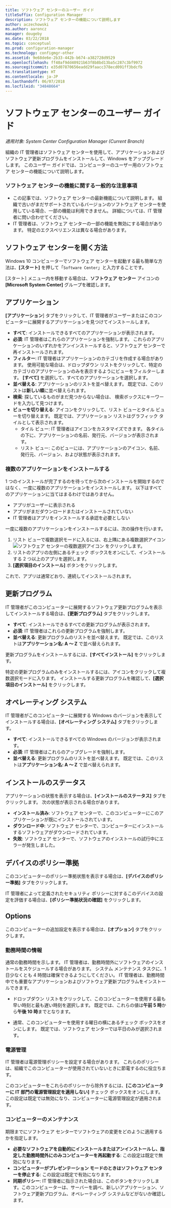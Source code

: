 ```yaml
---
title: ソフトウェア センターのユーザー ガイド
titleSuffix: Configuration Manager
description: ソフトウェア センターの機能について説明します
author: aczechowski
ms.author: aaroncz
manager: dougeby
ms.date: 03/22/2018
ms.topic: conceptual
ms.prod: configuration-manager
ms.technology: configmgr-other
ms.assetid: 9e68de6e-2b33-442b-b674-a382728d9529
ms.openlocfilehash: ff40af9dd40921b63f8b8bd13ba5c287c3bf9972
ms.sourcegitcommit: e35d07870656eadd29faacc378ecd091ff3bdcfb
ms.translationtype: HT
ms.contentlocale: ja-JP
ms.lasthandoff: 06/07/2018
ms.locfileid: "34848664"
---
```

# <a name="software-center-user-guide"></a>ソフトウェア センターのユーザー ガイド

*適用対象: System Center Configuration Manager (Current Branch)*

組織の IT 管理者はソフトウェア センターを使用して、アプリケーションおよびソフトウェア更新プログラムをインストールして、Windows をアップグレードします。 このユーザー ガイドでは、コンピューターのユーザー用のソフトウェア センターの機能について説明します。

### <a name="general-notes-about-software-center-functionality"></a>ソフトウェア センターの機能に関する一般的な注意事項
- この記事では、ソフトウェア センターの最新機能について説明します。 組織で古いがまだサポートされているバージョンのソフトウェア センターを使用している場合、一部の機能は利用できません。 詳細については、IT 管理者に問い合わせてください。
- IT 管理者は、ソフトウェア センターの一部の機能を無効にする場合があります。 特定のエクスペリエンスは異なる場合があります。
<!-- - Your IT admin may change the color of Software Center, and add your organization's logo. The images in this article show the default experience. -->



## <a name="how-to-open-software-center"></a>ソフトウェア センターを開く方法

Windows 10 コンピューターでソフトウェア センターを起動する最も簡単な方法は、**[スタート]** を押して「`Software Center`」と入力することです。 

[スタート] メニュー内を移動する場合は、**ソフトウェア センター** アイコンの **[Microsoft System Center]** グループを確認します。



## <a name="applications"></a>アプリケーション

**[アプリケーション**] タブをクリックして、IT 管理者がユーザーまたはこのコンピューターに展開するアプリケーションを見つけてインストールします。
- **すべて**: インストールできるすべてのアプリケーションが表示されます。
- **必須**: IT 管理者はこれらのアプリケーションを強制します。 これらのアプリケーションのいずれかをアンインストールすると、ソフトウェア センターで再インストールされます。
- **フィルター**: IT 管理者はアプリケーションのカテゴリを作成する場合があります。 使用可能な場合は、ドロップダウン リストをクリックして、特定のカテゴリのアプリケーションのみを表示するようにビューをフィルターします。 **[すべて]** を選択して、すべてのアプリケーションを選択します。
- **並べ替える**: アプリケーションのリストを並べ替えます。 既定では、このリストは**新しい順**に並べ替えられます。
- **検索**: 探しているものがまだ見つからない場合は、 検索ボックスにキーワードを入力して見つけます。
-  **ビューを切り替える**: アイコンをクリックして、リスト ビューとタイル ビューを切り替えます。 既定では、アプリケーション リストはグラフィック タイルとして表示されます。 
    - タイル ビュー: IT 管理者はアイコンをカスタマイズできます。 各タイルの下に、アプリケーションの名前、発行元、バージョンが表示されます。 
    - リスト ビュー: このビューには、アプリケーションのアイコン、名前、発行元、バージョン、および状態が表示されます。 


### <a name="install-multiple-applications"></a>複数のアプリケーションをインストールする 
<!-- 1357126 -->
1 つのインストールが完了するのを待ってから次のインストールを開始するのではなく、一度に複数のアプリケーションをインストールします。 以下はすべてのアプリケーションに当てはまるわけではありません。
- アプリがユーザーに表示される
- アプリがまだダウンロードまたはインストールされていない
- IT 管理者はアプリをインストールする承認を必要としない

一度に複数のアプリケーションをインストールするには、次の操作を行います。
 1. リスト ビューで複数選択モードに入るには、右上隅にある複数選択アイコン  ![ソフトウェア センターの複数選択アイコン ](media/software-center-multi-select-apps.png) をクリックします。
 2. リストのアプリの左側にあるチェック ボックスをオンにして、インストールする 2 つ以上のアプリを選択します。
 3. **[選択項目のインストール]** ボタンをクリックします。

これで、アプリは通常どおり、連続してインストールされます。




## <a name="updates"></a>更新プログラム

IT 管理者がこのコンピューターに展開するソフトウェア更新プログラムを表示してインストールする場合は、**[更新プログラム]** タブをクリックします。  
- **すべて**: インストールできるすべての更新プログラムが表示されます。
- **必須**: IT 管理者はこれらの更新プログラムを強制します。
- **並べ替える**: 更新プログラムのリストを並べ替えます。 既定では、このリストは**アプリケーション名: A ～ Z** で並べ替えられます。

更新プログラムをインストールするには、**[すべてインストール]** をクリックします。

特定の更新プログラムのみをインストールするには、アイコンをクリックして複数選択モードに入ります。 インストールする更新プログラムを確認して、**[選択項目のインストール]** をクリックします。



## <a name="operating-systems"></a>オペレーティング システム

IT 管理者がこのコンピューターに展開する Windows のバージョンを表示してインストールする場合は、**[オペレーティング システム]** タブをクリックします。  
- **すべて**: インストールできるすべての Windows のバージョンが表示されます。
- **必須**: IT 管理者はこれらのアップグレードを強制します。
- **並べ替える**: 更新プログラムのリストを並べ替えます。 既定では、このリストは**アプリケーション名: A ～ Z** で並べ替えられます。



## <a name="installation-status"></a>インストールのステータス

アプリケーションの状態を表示する場合は、**[インストールのステータス]** タブをクリックします。 次の状態が表示される場合があります。
- **インストール済み**: ソフトウェア センターで、このコンピューターにこのアプリケーションが既にインストールされています。
- **ダウンロード中**: ソフトウェア センターで、コンピューターにインストールするソフトウェアがダウンロードされています。
- **失敗**: ソフトウェア センターで、ソフトウェアのインストールの試行中にエラーが発生しました。



## <a name="device-compliance"></a>デバイスのポリシー準拠

このコンピューターのポリシー準拠状態を表示する場合は、**[デバイスのポリシー準拠]** タブをクリックします。

IT 管理者によって定義されたセキュリティ ポリシーに対するこのデバイスの設定を評価する場合は、**[ポリシー準拠状況の確認]** をクリックします。



## <a name="options"></a>Options

このコンピューターの追加設定を表示する場合は、**[オプション]** タブをクリックします。

### <a name="work-information"></a>勤務時間の情報

通常の勤務時間を示します。 IT 管理者は、勤務時間外にソフトウェアのインストールをスケジュールする場合があります。 システム メンテナンス タスクに、1 日少なくとも 4 時間は確保できるようにしてください。 IT 管理者は、勤務時間中でも重要なアプリケーションおよびソフトウェア更新プログラムをインストールできます。

- ドロップダウン リストをクリックして、このコンピューターを使用する最も早い時刻と最も遅い時刻を選択します。 既定では、これらの値は**午前 5 時**から**午後 10 時**までとなります。

- 通常、このコンピューターを使用する曜日の横にあるチェック ボックスをオンにします。 既定では、ソフトウェア センターでは平日のみが選択されます。  


### <a name="power-management"></a>電源管理

IT 管理者は電源管理ポリシーを設定する場合があります。 これらのポリシーは、組織でこのコンピューターが使用されていないときに節電するのに役立ちます。 

このコンピューターをこれらのポリシーから除外するには、**[このコンピューターに IT 部門の電源管理設定を適用しない]** チェック ボックスをオンにします。 この設定は既定では無効になり、コンピューターに電源管理設定が適用されます。 


### <a name="computer-maintenance"></a>コンピューターのメンテナンス

期限までにソフトウェア センターでソフトウェアの変更をどのように適用するかを指定します。
- **必要なソフトウェアを自動的にインストールまたはアンインストールし、指定した勤務時間外にのみコンピューターを再起動する**: この設定は既定で無効になります。
- **コンピューターがプレゼンテーション モードのときはソフトウェア センターを停止する**: この設定は既定で有効になります。
- **同期ポリシー**: IT 管理者に指示された場合は、このボタンをクリックします。このコンピューターは、サーバーを調べ、新しいアプリケーション、ソフトウェア更新プログラム、オペレーティング システムなどがないか確認します。

